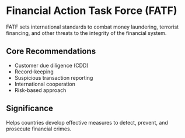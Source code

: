 # Financial Action Task Force (FATF)

FATF sets international standards to combat money laundering, terrorist financing, and other threats to the integrity of the financial system.

## Core Recommendations
- Customer due diligence (CDD)
- Record-keeping
- Suspicious transaction reporting
- International cooperation
- Risk-based approach

## Significance
Helps countries develop effective measures to detect, prevent, and prosecute financial crimes.
